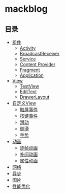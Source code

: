 # mackblog

## 目录
* [组件](/component)
    * [Activity]()
    * [BroadcastReceiver]()
    * [Service]()
    * [Content Provider]()
    * [Fragment](/component/Fragment.md)
    * [Application]()
* [View](/view)
    * [TestView]()
    * [EditText]()
    * [DrawerLayout]()
* [自定义View](/viewcustom)
    * [触屏事件](/viewcustom/触屏事件.md)
    * [按键事件](/viewcustom/按键事件.md)
    * [滑动](/viewcustom/滑动.md)
    * [侧滑](/viewcustom/侧滑.md)
    * [手势](/viewcustom/手势.md)
* [动画](/anim)
    * [逐帧动画](/anim/逐帧动画.md)
    * [补间动画](/anim/补间动画.md)
    * [属性动画](/anim/属性动画.md)
* [网络]()
* [异步]()
* [图片]()
* [性能优化]()